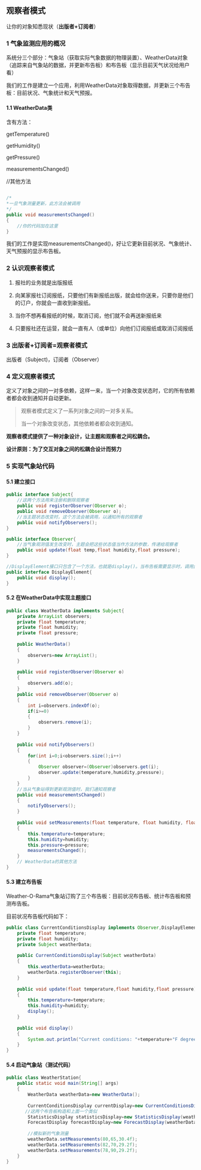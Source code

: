 ## 观察者模式

让你的对象知悉现状（**出版者+订阅者**）

### 1 气象监测应用的概况

系统分三个部分：气象站（获取实际气象数据的物理装置）、WeatherData对象（追踪来自气象站的数据，并更新布告板）和布告板（显示目前天气状况给用户看）

我们的工作是建立一个应用，利用WeatherData对象取得数据，并更新三个布告板：目前状况、气象统计和天气预报。

#### 1.1 WeatherData类

含有方法：

getTemperature()

getHumidity()

getPressure()

measurementsChanged()

//其他方法

```java

/*
*一旦气象测量更新，此方法会被调用
*/
public void measurementsChanged()
{
    //你的代码加在这里
}
```

我们的工作是实现measurementsChanged()，好让它更新目前状况、气象统计、天气预报的显示布告板。

### 2 认识观察者模式

1. 报社的业务就是出版报纸

2. 向某家报社订阅报纸，只要他们有新报纸出版，就会给你送来，只要你是他们的订户，你就会一直收到新报纸。

3. 当你不想再看报纸的时候，取消订阅，他们就不会再送新报纸来

4. 只要报社还在运营，就会一直有人（或单位）向他们订阅报纸或取消订阅报纸

### 3 出版者+订阅者=观察者模式

出版者（Subject)，订阅者（Observer）

### 4 定义观察者模式

定义了对象之间的一对多依赖，这样一来，当一个对象改变状态时，它的所有依赖者都会收到通知并自动更新。

> 观察者模式定义了一系列对象之间的一对多关系。
>
> 当一个对象改变状态，其他依赖者都会收到通知。

**观察者模式提供了一种对象设计，让主题和观察者之间松耦合。**

**设计原则：为了交互对象之间的松耦合设计而努力**

### 5 实现气象站代码

#### 5.1 建立接口

```java
public interface Subject{
    //这两个方法用来注册和删除观察者
    public void registerObserver(Observer o);
    public void removeObserver(Observer o);
    //当主题状态改变时，这个方法会被调用，以通知所有的观察者
    public void notifyObservers();
}

public interface Observer{
    //当气象观测值发生改变时，主题会把这些状态值当作方法的参数，传递给观察者
    public void update(float temp,float humidity,float pressure);
}

//DisplayElement接口只包含了一个方法，也就是display()。当布告板需要显示时，调用此方法
public interface DisplayElement{
    public void display();
}
```

#### 5.2 在WeatherData中实现主题接口

```java
public class WeatherData implements Subject{
    private ArrayList observers;
    private float temperature;
    private float humidity;
    private float pressure;
    
    public WeatherData()
    {
        observers=new ArrayList();
    }
    
    public void registerObserver(Observer o)
    {
        observers.add(o);
    }
    public void removeObserver(Observer o)
    {
        int i=observers.indexOf(o);
        if(i>=0)
        {
            observers.remove(i);
        }
    }
    
    public void notifyObservers()
    {
        for(int i=0;i<observers.size();i++)
        {
            Observer observer=(Observer)observers.get(i);
            observer.update(temperature,humidity,pressure);
        }
    }
    //当从气象站得到更新观测值时，我们通知观察者
    public void measurementsChanged()
    {
        notifyObservers();
    }
    
    public void setMeasurements(float temperature, float humidity, float pressure)
    {
        this.temperature=temperature;
        this.humidity=humidity;
        this.pressure=pressure;
        measurementsChanged();
    }
    // WeatherData的其他方法
}
```

#### 5.3 建立布告板

Weather-O-Rama气象站订购了三个布告板：目前状况布告板、统计布告板和预测布告板。

目前状况布告板代码如下：

```java
public class CurrentConditionsDisplay implements Observer,DisplayElement{
    private float temperature;
    private float humidity;
    private Subject weatherData;
    
    public CurrentConditionsDisplay(Subject weatherData)
    {
        this.weatherData=weatherData;
        weatherData.registerObserver(this);
    }
    
    public void update(float temperature,float humidity,float pressure)
    {
        this.temperature=temperature;
        this.humidity=humidity;
        display();
    }
    
    public void display()
    {
        System.out.println("Current conditions: "+temperature+"F degrees and "+humidity+"% humidity");
    }
}
```

#### 5.4 启动气象站（测试代码）

```java
public class WeatherStation{
    public static void main(String[] args)
    {
        WeatherData weatherData=new WeatherData();
        
        CurrentConditionsDisplay currentDisplay=new CurrentConditionsDisplay(weatherData);
       //这两个布告板构造和上面一个类似
        StatisticsDisplay statisticsDisplay=new StatisticsDisplay(weatherData);
        ForecastDisplay forecastDisplay=new ForecastDisplay(weatherData);
        
        //模拟新的气象测量
        weatherData.setMeasurements(80,65,30.4f);
        weatherData.setMeasurements(82,70,29.2f);
        weatherData.setMeasurements(78,90,29.2f);
    }
}
```